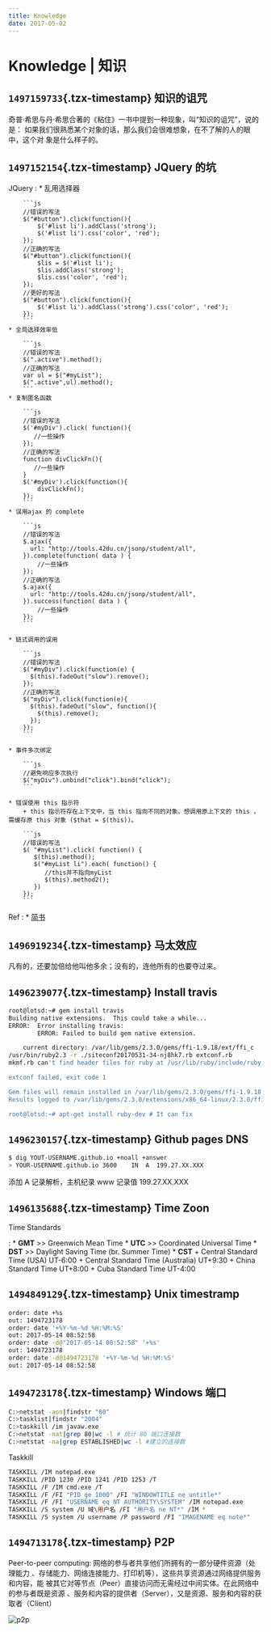 ```yaml
---
title: Knowledge
date: 2017-05-02
---
```


Knowledge | 知识
================

## `1497159733`{.tzx-timestamp} 知识的诅咒

奇普·希思与丹·希思合著的《粘住》一书中提到一种现象，叫“知识的诅咒”，说的是：
如果我们很熟悉某个对象的话，那么我们会很难想象，在不了解的人的眼中，这个对
象是什么样子的。

## `1497152154`{.tzx-timestamp} JQuery 的坑

JQuery
:   * 乱用选择器

        ```js
        //错误的写法
        $("#button").click(function(){
            $('#list li').addClass('strong');
            $('#list li').css('color', 'red');
        });
        //正确的写法
        $("#button").click(function(){
            $lis = $('#list li');
            $lis.addClass('strong');
            $lis.css('color', 'red');
        });
        //更好的写法
        $("#button").click(function(){
            $('#list li').addClass('strong').css('color', 'red');
        });
        ```
    * 全局选择效率低

        ```js
        //错误的写法
        $(".active").method();
        //正确的写法
        var ul = $("#myList");
        $(".active",ul).method();
        ```
    * 复制匿名函数

        ```js
        //错误的写法
        $('#myDiv').click( function(){
           //一些操作
        });
        //正确的写法
        function divClickFn(){
           //一些操作   
        }
        $('#myDiv').click(function(){
            divClickFn();
        });
        ```
    * 误用ajax 的 complete

        ```js
        //错误的写法
        $.ajax({
          url: "http://tools.42du.cn/jsonp/student/all",
        }).complete(function( data ) {
            //一些操作  
        });
        //正确的写法
        $.ajax({
          url: "http://tools.42du.cn/jsonp/student/all",
        }).success(function( data ) {
            //一些操作  
        });
        ```

    * 链式调用的误用

        ```js
        //错误的写法
        $("#myDiv").click(function(e) {
          $(this).fadeOut("slow").remove();
        });
        //正确的写法
        $("myDiv").click(function(e){
          $(this).fadeOut("slow", function(){
            $(this).remove();
          });
        });
        ```

    * 事件多次绑定

        ```js
        //避免响应多次执行
        $("myDiv").unbind("click").bind("click");
        ```

    * 错误使用 this 指示符
        + this 指示符存在上下文中，当 this 指向不同的对象。想调用原上下文的 this ，需缓存原 this 对象 ($that = $(this))。

        ```js
        //错误的写法
        $( "#myList").click( function() {
           $(this).method(); 
           $("#myList li").each( function() {
              //this并不指向myList
              $(this).method2(); 
           })
        });
        ```

Ref
:   * [简书](http://www.jianshu.com/p/1999872efdb3)

## `1496919234`{.tzx-timestamp} 马太效应

凡有的，还要加倍给他叫他多余；没有的，连他所有的也要夺过来。

## `1496239077`{.tzx-timestamp} Install travis
```sh
root@lotsd:~# gem install travis
Building native extensions.  This could take a while...
ERROR:  Error installing travis:
        ERROR: Failed to build gem native extension.

    current directory: /var/lib/gems/2.3.0/gems/ffi-1.9.18/ext/ffi_c
/usr/bin/ruby2.3 -r ./siteconf20170531-34-nj8hk7.rb extconf.rb
mkmf.rb can't find header files for ruby at /usr/lib/ruby/include/ruby.h

extconf failed, exit code 1

Gem files will remain installed in /var/lib/gems/2.3.0/gems/ffi-1.9.18 for inspection.
Results logged to /var/lib/gems/2.3.0/extensions/x86_64-linux/2.3.0/ffi-1.9.18/gem_make.out

root@lotsd:~# apt-get install ruby-dev # It can fix
```

## `1496230157`{.tzx-timestamp} Github pages DNS
```sh
$ dig YOUT-USERNAME.github.io +noall +answer
> YOUR-USERNAME.github.io 3600    IN  A  199.27.XX.XXX
```
添加 A 记录解析，主机纪录 www 记录值 199.27.XX.XXX

## `1496135688`{.tzx-timestamp} Time Zoon

Time Standards

:   * **GMT** >> Greenwich Mean Time
    * **UTC** >> Coordinated Universal Time
    * **DST** >> Daylight Saving Time (br. Summer Time)
    * **CST**
        + Central Standard Time (USA) UT-6:00
        + Central Standard Time (Australia) UT+9:30
        + China Standard Time UT+8:00
        + Cuba Standard Time UT-4:00

## `1494849129`{.tzx-timestamp} Unix timestramp

```sh
order: date +%s
out: 1494723178
order: date '+%Y-%m-%d %H:%M:%S'
out: 2017-05-14 08:52:58
order: date -d@"2017-05-14 08:52:58" '+%s'
out: 1494723178
order: date -d@1494723178 '+%Y-%m-%d %H:%M:%S'
out: 2017-05-14 08:52:58
```

## `1494723178`{.tzx-timestamp} Windows 端口

```sh
C:>netstat -aon|findstr "80"
C:>tasklist|findstr "2004"
C:>taskkill /im javaw.exe
C:>netstat -nat|grep 80|wc -l # 统计 80 端口连接数
C:>netstat -na|grep ESTABLISHED|wc -l #建立的连接数

```
Taskkill

```sh
TASKKILL /IM notepad.exe
TASKKILL /PID 1230 /PID 1241 /PID 1253 /T
TASKKILL /F /IM cmd.exe /T
TASKKILL /F /FI "PID ge 1000" /FI "WINDOWTITLE ne untitle*"
TASKKILL /F /FI "USERNAME eq NT AUTHORITY\SYSTEM" /IM notepad.exe
TASKKILL /S system /U 域\用户名 /FI "用户名 ne NT*" /IM *
TASKKILL /S system /U username /P password /FI "IMAGENAME eq note*" 
```

## `1494713178`{.tzx-timestamp} P2P

Peer-to-peer computing: 网络的参与者共享他们所拥有的一部分硬件资源（处理能力
、存储能力、网络连接能力、打印机等），这些共享资源通过网络提供服务和内容，能
被其它对等节点（Peer）直接访问而无需经过中间实体。在此网络中的参与者既是资源
、服务和内容的提供者（Server），又是资源、服务和内容的获取者（Client）

![p2p](http://doin.lotsdoin.me/image/p2p.jpg)
